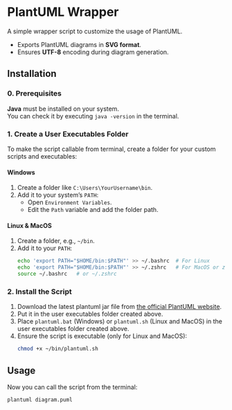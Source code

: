# PlantUML Wrapper

A simple wrapper script to customize the usage of PlantUML.
- Exports PlantUML diagrams in **SVG format**.
- Ensures **UTF-8** encoding during diagram generation.

## Installation

### 0. Prerequisites
**Java** must be installed on your system.  
You can check it by executing `java -version` in the terminal.

### 1. Create a User Executables Folder
To make the script callable from terminal, create a folder for your custom scripts and executables:

#### Windows
1. Create a folder like `C:\Users\YourUsername\bin`.
2. Add it to your system’s `PATH`:
   - Open `Environment Variables`.
   - Edit the `Path` variable and add the folder path.

#### Linux & MacOS
1. Create a folder, e.g., `~/bin`.
2. Add it to your `PATH`:
   ```bash
   echo 'export PATH="$HOME/bin:$PATH"' >> ~/.bashrc  # For Linux
   echo 'export PATH="$HOME/bin:$PATH"' >> ~/.zshrc   # For MacOS or zsh users
   source ~/.bashrc   # or ~/.zshrc
   ```

### 2. Install the Script
1. Download the latest plantuml jar file from [the official PlantUML website](http://plantuml.com/download).
2. Put it in the user executables folder created above.
3. Place `plantuml.bat` (Windows) or `plantuml.sh` (Linux and MacOS) in the user executables folder created above.
4. Ensure the script is executable (only for Linux and MacOS):
   ```bash
   chmod +x ~/bin/plantuml.sh
   ```

## Usage
Now you can call the script from the terminal:
```bash
plantuml diagram.puml
```
